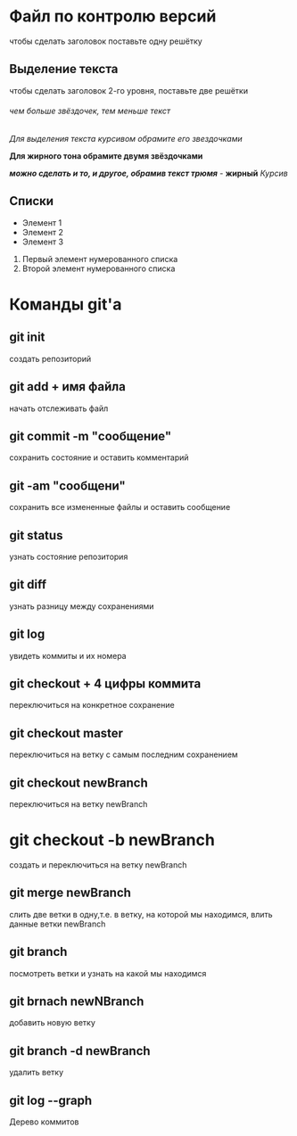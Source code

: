 # Файл по контролю версий
чтобы сделать заголовок поставьте одну решётку
## Выделение текста
чтобы сделать заголовок 2-го уровня, поставьте две решётки

###### чем больше звёздочек, тем меньше текст

*Для выделения текста курсивом обрамите его звездочками*

**Для жирного тона обрамите двумя звёздочками**

***можно сделать и то, и другое, обрамив текст трюмя*** - **жирный** *Курсив*

## Списки

* Элемент 1
* Элемент 2
* Элемент 3


1. Первый элемент нумерованного списка
2. Второй элемент нумерованного списка


# Команды git'a 

## git init
создать репозиторий

## git add + имя файла
начать отслеживать файл

## git commit -m "сообщение"
сохранить состояние и оставить комментарий

## git -am "сообщени"
сохранить все измененные файлы и оставить сообщение 

## git status
узнать состояние репозитория

## git diff
узнать разницу между сохранениями 

## git log 
увидеть коммиты и их номера

## git checkout + 4 цифры коммита
переключиться на конкретное сохранение

## git checkout master
переключиться на ветку с самым последним сохранением

## git checkout newBranch
переключиться на ветку newBranch

# git checkout -b newBranch
создать и переключиться на ветку newBranch

## git merge newBranch
слить две ветки в одну,т.е. в ветку, на которой мы находимся, влить данные ветки newBranch

## git branch
посмотреть ветки и узнать на какой мы находимся

## git brnach newNBranch
добавить новую ветку

## git branch -d newBranch
удалить ветку

## git log --graph
Дерево коммитов